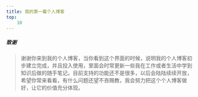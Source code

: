 ```yaml
---
title: 我的第一篇个人博客
top:
	10
---
```

##### 致谢
>    谢谢你来到我的个人博客，当你看到这个界面的时候，说明我的个人博客初步建立完成，并且投入使用，里面会时常更新一些我在工作或者生活中学到知识后做的随手笔记。目前支持的功能还不是很多，以后会陆陆续续开放，希望你常来看看，有什么问题还望不吝赐教，我会努力把这个个人博客做好，让它的价值充分体现。